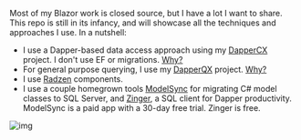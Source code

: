 Most of my Blazor work is closed source, but I have a lot I want to share. This repo is still in its infancy, and will showcase all the techniques and approaches I use. In a nutshell:

- I use a Dapper-based data access approach using my [DapperCX](https://github.com/adamfoneil/Dapper.CX) project. I don't use EF or migrations. [Why?](https://github.com/adamfoneil/Dapper.CX/wiki)
- For general purpose querying, I use my [DapperQX](https://github.com/adamfoneil/Dapper.QX) project. [Why?](https://github.com/adamfoneil/Dapper.QX/wiki)
- I use [Radzen](https://blazor.radzen.com/) components.
- I use a couple homegrown tools [ModelSync](https://aosoftware.net/modelsync/) for migrating C# model classes to SQL Server, and [Zinger](https://github.com/adamfoneil/Postulate.Zinger), a SQL client for Dapper productivity. ModelSync is a paid app with a 30-day free trial. Zinger is free.

![img](https://adamosoftware.blob.core.windows.net/images/EEB8KLF1SX.png)
